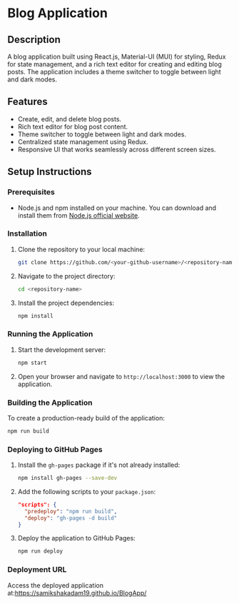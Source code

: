 # Blog Application

## Description
A blog application built using React.js, Material-UI (MUI) for styling, Redux for state management, and a rich text editor for creating and editing blog posts. The application includes a theme switcher to toggle between light and dark modes.

## Features
- Create, edit, and delete blog posts.
- Rich text editor for blog post content.
- Theme switcher to toggle between light and dark modes.
- Centralized state management using Redux.
- Responsive UI that works seamlessly across different screen sizes.

## Setup Instructions

### Prerequisites
- Node.js and npm installed on your machine. You can download and install them from [Node.js official website](https://nodejs.org/).

### Installation
1. Clone the repository to your local machine:
   ```bash
   git clone https://github.com/<your-github-username>/<repository-name>.git
   ```

2. Navigate to the project directory:
   ```bash
   cd <repository-name>
   ```

3. Install the project dependencies:
   ```bash
   npm install
   ```

### Running the Application
1. Start the development server:
   ```bash
   npm start
   ```

2. Open your browser and navigate to `http://localhost:3000` to view the application.

### Building the Application
To create a production-ready build of the application:
```bash
npm run build
```

### Deploying to GitHub Pages
1. Install the `gh-pages` package if it's not already installed:
   ```bash
   npm install gh-pages --save-dev
   ```

2. Add the following scripts to your `package.json`:
   ```json
   "scripts": {
     "predeploy": "npm run build",
     "deploy": "gh-pages -d build"
   }
   ```

3. Deploy the application to GitHub Pages:
   ```bash
   npm run deploy
   ```

### Deployment URL
Access the deployed application at:https://samikshakadam19.github.io/BlogApp/
